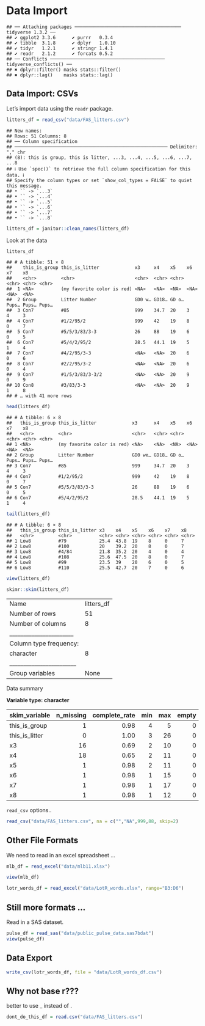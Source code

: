 Data Import
================

    ## ── Attaching packages ─────────────────────────────────────── tidyverse 1.3.2 ──
    ## ✔ ggplot2 3.3.6      ✔ purrr   0.3.4 
    ## ✔ tibble  3.1.8      ✔ dplyr   1.0.10
    ## ✔ tidyr   1.2.1      ✔ stringr 1.4.1 
    ## ✔ readr   2.1.2      ✔ forcats 0.5.2 
    ## ── Conflicts ────────────────────────────────────────── tidyverse_conflicts() ──
    ## ✖ dplyr::filter() masks stats::filter()
    ## ✖ dplyr::lag()    masks stats::lag()

## Data Import: CSVs

Let’s import data using the `readr` package.

``` r
litters_df = read_csv("data/FAS_litters.csv")
```

    ## New names:
    ## Rows: 51 Columns: 8
    ## ── Column specification
    ## ──────────────────────────────────────────────────────── Delimiter: "," chr
    ## (8): this is group, this is litter, ...3, ...4, ...5, ...6, ...7, ...8
    ## ℹ Use `spec()` to retrieve the full column specification for this data. ℹ
    ## Specify the column types or set `show_col_types = FALSE` to quiet this message.
    ## • `` -> `...3`
    ## • `` -> `...4`
    ## • `` -> `...5`
    ## • `` -> `...6`
    ## • `` -> `...7`
    ## • `` -> `...8`

``` r
litters_df = janitor::clean_names(litters_df)
```

Look at the data

``` r
litters_df
```

    ## # A tibble: 51 × 8
    ##    this_is_group this_is_litter             x3     x4    x5    x6    x7    x8   
    ##    <chr>         <chr>                      <chr>  <chr> <chr> <chr> <chr> <chr>
    ##  1 <NA>          (my favorite color is red) <NA>   <NA>  <NA>  <NA>  <NA>  <NA> 
    ##  2 Group         Litter Number              GD0 w… GD18… GD o… Pups… Pups… Pups…
    ##  3 Con7          #85                        999    34.7  20    3     4     3    
    ##  4 Con7          #1/2/95/2                  999    42    19    8     0     7    
    ##  5 Con7          #5/5/3/83/3-3              26     88    19    6     0     5    
    ##  6 Con7          #5/4/2/95/2                28.5   44.1  19    5     1     4    
    ##  7 Con7          #4/2/95/3-3                <NA>   <NA>  20    6     0     6    
    ##  8 Con7          #2/2/95/3-2                <NA>   <NA>  20    6     0     4    
    ##  9 Con7          #1/5/3/83/3-3/2            <NA>   <NA>  20    9     0     9    
    ## 10 Con8          #3/83/3-3                  <NA>   <NA>  20    9     1     8    
    ## # … with 41 more rows

``` r
head(litters_df)
```

    ## # A tibble: 6 × 8
    ##   this_is_group this_is_litter             x3      x4    x5    x6    x7    x8   
    ##   <chr>         <chr>                      <chr>   <chr> <chr> <chr> <chr> <chr>
    ## 1 <NA>          (my favorite color is red) <NA>    <NA>  <NA>  <NA>  <NA>  <NA> 
    ## 2 Group         Litter Number              GD0 we… GD18… GD o… Pups… Pups… Pups…
    ## 3 Con7          #85                        999     34.7  20    3     4     3    
    ## 4 Con7          #1/2/95/2                  999     42    19    8     0     7    
    ## 5 Con7          #5/5/3/83/3-3              26      88    19    6     0     5    
    ## 6 Con7          #5/4/2/95/2                28.5    44.1  19    5     1     4

``` r
tail(litters_df)
```

    ## # A tibble: 6 × 8
    ##   this_is_group this_is_litter x3    x4    x5    x6    x7    x8   
    ##   <chr>         <chr>          <chr> <chr> <chr> <chr> <chr> <chr>
    ## 1 Low8          #79            25.4  43.8  19    8     0     7    
    ## 2 Low8          #100           20    39.2  20    8     0     7    
    ## 3 Low8          #4/84          21.8  35.2  20    4     0     4    
    ## 4 Low8          #108           25.6  47.5  20    8     0     7    
    ## 5 Low8          #99            23.5  39    20    6     0     5    
    ## 6 Low8          #110           25.5  42.7  20    7     0     6

``` r
view(litters_df)
```

``` r
skimr::skim(litters_df)
```

|                                                  |            |
|:-------------------------------------------------|:-----------|
| Name                                             | litters_df |
| Number of rows                                   | 51         |
| Number of columns                                | 8          |
| \_\_\_\_\_\_\_\_\_\_\_\_\_\_\_\_\_\_\_\_\_\_\_   |            |
| Column type frequency:                           |            |
| character                                        | 8          |
| \_\_\_\_\_\_\_\_\_\_\_\_\_\_\_\_\_\_\_\_\_\_\_\_ |            |
| Group variables                                  | None       |

Data summary

**Variable type: character**

| skim_variable  | n_missing | complete_rate | min | max | empty | n_unique | whitespace |
|:---------------|----------:|--------------:|----:|----:|------:|---------:|-----------:|
| this_is_group  |         1 |          0.98 |   4 |   5 |     0 |        7 |          0 |
| this_is_litter |         0 |          1.00 |   3 |  26 |     0 |       51 |          0 |
| x3             |        16 |          0.69 |   2 |  10 |     0 |       25 |          0 |
| x4             |        18 |          0.65 |   2 |  11 |     0 |       31 |          0 |
| x5             |         1 |          0.98 |   2 |  11 |     0 |        3 |          0 |
| x6             |         1 |          0.98 |   1 |  15 |     0 |        9 |          0 |
| x7             |         1 |          0.98 |   1 |  17 |     0 |        5 |          0 |
| x8             |         1 |          0.98 |   1 |  12 |     0 |       10 |          0 |

`read_csv` options..

``` r
read_csv("data/FAS_litters.csv", na = c("","NA",999,88, skip=2)
```

## Other File Formats

We need to read in an excel spreadsheet …

``` r
mlb_df = read_excel("data/mlb11.xlsx")
```

``` r
view(mlb_df)
```

``` r
lotr_words_df = read_excel("data/LotR_words.xlsx", range="B3:D6")
```

## Still more formats …

Read in a SAS dataset.

``` r
pulse_df = read_sas("data/public_pulse_data.sas7bdat")
view(pulse_df)
```

## Data Export

``` r
write_csv(lotr_words_df, file = "data/LotR_words_df.csv")
```

## Why not base r???

better to use \_ instead of .

``` r
dont_do_this_df = read.csv("data/FAS_litters.csv")
```
